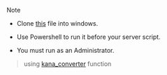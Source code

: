 > [!NOTE]
> - Clone [this](https://github.com/kento-nkr/open_port) file into windows.
> 
> - Use Powershell to run it before your server script.
> 
> - You must run as an Administrator.

> using [kana_converter](https://github.com/kento-nkr/kana_convert) function
